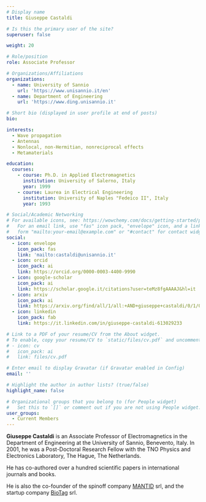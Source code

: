 ```yaml
---
# Display name
title: Giuseppe Castaldi

# Is this the primary user of the site?
superuser: false

weight: 20

# Role/position
role: Associate Professor

# Organizations/Affiliations
organizations:
  - name: University of Sannio
    url: 'https://www.unisannio.it/en'
  - name: Department of Engineering
    url: 'https://www.ding.unisannio.it'

# Short bio (displayed in user profile at end of posts)
bio:

interests:
  - Wave propagation
  - Antennas
  - Nonlocal, non-Hermitian, nonreciprocal effects
  - Metamaterials

education:
  courses:
    - course: Ph.D. in Applied Electromagnetics
      institution: University of Salerno, Italy
      year: 1999
    - course: Laurea in Electrical Engineering
      institution: University of Naples "Fedeico II", Italy
      year: 1993

# Social/Academic Networking
# For available icons, see: https://wowchemy.com/docs/getting-started/page-builder/#icons
#   For an email link, use "fas" icon pack, "envelope" icon, and a link in the
#   form "mailto:your-email@example.com" or "#contact" for contact widget.
social:
  - icon: envelope
    icon_pack: fas
    link: 'mailto:castaldi@unisannio.it'
  - icon: orcid
    icon_pack: ai
    link: https://orcid.org/0000-0003-4400-9990
  - icon: google-scholar
    icon_pack: ai
    link: https://scholar.google.it/citations?user=teMz8fgAAAAJ&hl=it
  - icon: arxiv
    icon_pack: ai
    link: https://arxiv.org/find/all/1/all:+AND+giuseppe+castaldi/0/1/0/all/0/1
  - icon: linkedin
    icon_pack: fab
    link: https://it.linkedin.com/in/giuseppe-castaldi-613029233

# Link to a PDF of your resume/CV from the About widget.
# To enable, copy your resume/CV to `static/files/cv.pdf` and uncomment the lines below.
# - icon: cv
#   icon_pack: ai
#   link: files/cv.pdf

# Enter email to display Gravatar (if Gravatar enabled in Config)
email: ''

# Highlight the author in author lists? (true/false)
highlight_name: false

# Organizational groups that you belong to (for People widget)
#   Set this to `[]` or comment out if you are not using People widget.
user_groups:
  - Current Members
---
```


**Giuseppe Castaldi** is an Associate Professor of Electromagnetics in the Department of Engineering at the University of Sannio, Benevento, Italy.
In 2001, he was a Post-Doctoral Research Fellow with the TNO Physics and Electronics Laboratory, The Hague, The Netherlands.

He has co-authored over a hundred scientific papers in international journals and books.

He is also the co-founder of the spinoff company [MANTID](/spinoff/mantid) srl, and the startup company [BioTag](/spinoff/biotag) srl.
